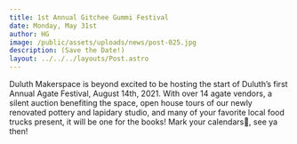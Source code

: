 ```yaml
---
title: 1st Annual Gitchee Gummi Festival
date: Monday, May 31st
author: HG
image: /public/assets/uploads/news/post-025.jpg
description: (Save the Date!)
layout: ../../../layouts/Post.astro
---
```


Duluth Makerspace is beyond excited to be hosting the start of Duluth’s first Annual Agate Festival, August 14th, 2021. With over 14 agate vendors, a silent auction benefiting the space, open house tours of our newly renovated pottery and lapidary studio, and many of your favorite local food trucks present, it will be one for the books! Mark your calendars📆, see ya then!
